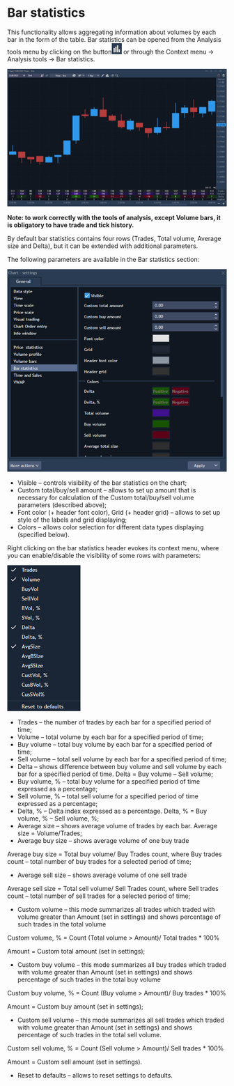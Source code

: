 # Bar statistics

This functionality allows aggregating information about volumes by each bar in the form of the table. Bar statistics can be opened from the Analysis tools menu by clicking on the button![](../../../../.gitbook/assets/68.png) or through the Context menu -&gt; Analysis tools -&gt; Bar statistics.

![](../../../../.gitbook/assets/2%20%2824%29.png)


**Note: to work correctly with the tools of analysis, except Volume bars, it is obligatory to have trade and tick history.**

By default bar statistics contains four rows \(Trades, Total volume, Average size and Delta\), but it can be extended with additional parameters.

The following parameters are available in the Bar statistics section:

![](../../../../.gitbook/assets/3%20%2816%29.png)

* Visible – controls visibility of the bar statistics on the chart;
* Custom total/buy/sell amount – allows to set up amount that is necessary for calculation of the Custom total/buy/sell volume parameters \(described above\);
* Font color \(+ header font color\), Grid \(+ header grid\) – allows to set up style of the labels and grid displaying;
* Colors – allows color selection for different data types displaying \(specified below\).

Right clicking on the bar statistics header evokes its context menu, where you can enable/disable the visibility of some rows with parameters:

![](../../../../.gitbook/assets/4%20%2816%29.png)

* Trades – the number of trades by each bar for a specified period of time;
* Volume – total volume by each bar for a specified period of time;
* Buy volume – total buy volume by each bar for a specified period of time;
* Sell volume – total sell volume by each bar for a specified period of time;
* Delta – shows difference between buy volume and sell volume by each bar for a specified period of time. Delta = Buy volume – Sell volume;
* Buy volume, % – total buy volume for a specified period of time expressed as a percentage;
* Sell volume, % – total sell volume for a specified period of time expressed as a percentage;
* Delta, % – Delta index expressed as a percentage. Delta, % = Buy volume, % – Sell volume, %;
* Average size – shows average volume of trades by each bar. Average size = Volume/Trades;
* Average buy size – shows average volume of one buy trade

Average buy size = Total buy volume/ Buy Trades count, where Buy trades count – total number of buy trades for a selected period of time;

* Average sell size – shows average volume of one sell trade

Average sell size = Total sell volume/ Sell Trades count, where Sell trades count – total number of sell trades for a selected period of time;

* Custom volume – this mode summarizes all trades which traded with volume greater than Amount \(set in settings\) and shows percentage of such trades in the total volume

Custom volume, % = Count \(Total volume &gt; Amount\)/ Total trades \* 100%

Amount = Custom total amount \(set in settings\);

* Custom buy volume – this mode summarizes all buy trades which traded with volume greater than Amount \(set in settings\) and shows percentage of such trades in the total buy volume

Custom buy volume, % = Count \(Buy volume &gt; Amount\)/ Buy trades \* 100%

Amount = Custom buy amount \(set in settings\);

* Custom sell volume – this mode summarizes all sell trades which traded with volume greater than Amount \(set in settings\) and shows percentage of such trades in the total sell volume.

Custom sell volume, % = Count \(Sell volume &gt; Amount\)/ Sell trades \* 100%

Amount = Custom sell amount \(set in settings\).

* Reset to defaults – allows to reset settings to defaults.



